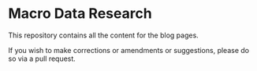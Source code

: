 Macro Data Research
====
This repository contains all the content for the blog pages.

If you wish to make corrections or amendments or suggestions, please do so via
a pull request.

